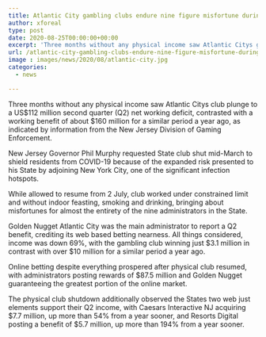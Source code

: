```yaml
---
title: Atlantic City gambling clubs endure nine figure misfortune during Q2
author: xforeal 
type: post
date: 2020-08-25T00:00:00+00:00
excerpt: 'Three months without any physical income saw Atlantic Citys gambling clubs jump to a US$112 million second quarter (Q2) net working shortfall, contrasted with a working benefit of about $160 million for a similar period a year ago, as indicated by information from the New Jersey Division of Gaming Enforcement '
url: /atlantic-city-gambling-clubs-endure-nine-figure-misfortune-during-q2/
image : images/news/2020/08/atlantic-city.jpg
categories:
  - news

---
```

Three months without any physical income saw Atlantic Citys club plunge to a US$112 million second quarter (Q2) net working deficit, contrasted with a working benefit of about $160 million for a similar period a year ago, as indicated by information from the New Jersey Division of Gaming Enforcement. 

New Jersey Governor Phil Murphy requested State club shut mid-March to shield residents from COVID-19 because of the expanded risk presented to his State by adjoining New York City, one of the significant infection hotspots. 

While allowed to resume from 2 July, club worked under constrained limit and without indoor feasting, smoking and drinking, bringing about misfortunes for almost the entirety of the nine administrators in the State. 

Golden Nugget Atlantic City was the main administrator to report a Q2 benefit, crediting its web based betting nearness. All things considered, income was down 69&percnt;, with the gambling club winning just $3.1 million in contrast with over $10 million for a similar period a year ago. 

Online betting despite everything prospered after physical club resumed, with administrators posting rewards of $87.5 million and Golden Nugget guaranteeing the greatest portion of the online market. 

The physical club shutdown additionally observed the States two web just elements support their Q2 income, with Caesars Interactive NJ acquiring $7.7 million, up more than 54&percnt; from a year sooner, and Resorts Digital posting a benefit of $5.7 million, up more than 194&percnt; from a year sooner.